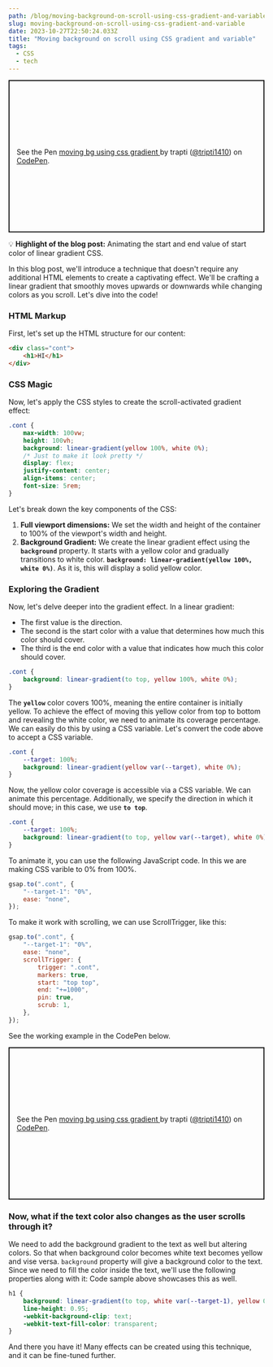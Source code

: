 ```yaml
---
path: /blog/moving-background-on-scroll-using-css-gradient-and-variable/
slug: moving-background-on-scroll-using-css-gradient-and-variable
date: 2023-10-27T22:50:24.033Z
title: "Moving background on scroll using CSS gradient and variable"
tags:
  - CSS
  - tech
---
```


<p class="codepen" data-height="300" data-default-tab="js" data-slug-hash="vYvPXrE" data-user="tripti1410" style="height: 300px; box-sizing: border-box; display: flex; align-items: center; justify-content: center; border: 2px solid; margin: 1em 0; padding: 1em;">
  <span>See the Pen <a href="https://codepen.io/tripti1410/pen/vYvPXrE">
  moving bg using css gradient </a> by trapti (<a href="https://codepen.io/tripti1410">@tripti1410</a>)
  on <a href="https://codepen.io">CodePen</a>.</span>
</p>
<script async src="https://cpwebassets.codepen.io/assets/embed/ei.js"></script>

<aside>
💡 <strong>Highlight of the blog post:</strong> Animating the start and end value of start color of linear gradient CSS.
</aside>

In this blog post, we'll introduce a technique that doesn't require any additional HTML elements to create a captivating effect. We'll be crafting a linear gradient that smoothly moves upwards or downwards while changing colors as you scroll. Let's dive into the code!

### **HTML Markup**

First, let's set up the HTML structure for our content:

```html
<div class="cont">
	<h1>HI</h1>
</div>
```

### **CSS Magic**

Now, let's apply the CSS styles to create the scroll-activated gradient effect:

```css
.cont {
	max-width: 100vw;
	height: 100vh;
	background: linear-gradient(yellow 100%, white 0%);
	/* Just to make it look pretty */
	display: flex;
	justify-content: center;
	align-items: center;
	font-size: 5rem;
}
```

Let's break down the key components of the CSS:

1. **Full viewport dimensions:** We set the width and height of the container to 100% of the viewport's width and height.
2. **Background Gradient:** We create the linear gradient effect using the **`background`** property. It starts with a yellow color and gradually transitions to white color. **`background: linear-gradient(yellow 100%, white 0%)`**. As it is, this will display a solid yellow color.

### **Exploring the Gradient**

Now, let's delve deeper into the gradient effect.
In a linear gradient:

- The first value is the direction.
- The second is the start color with a value that determines how much this color should cover.
- The third is the end color with a value that indicates how much this color should cover.

```css
.cont {
	background: linear-gradient(to top, yellow 100%, white 0%);
}
```

The **`yellow`** color covers 100%, meaning the entire container is initially yellow. To achieve the effect of moving this yellow color from top to bottom and revealing the white color, we need to animate its coverage percentage. We can easily do this by using a CSS variable. Let's convert the code above to accept a CSS variable.

```css
.cont {
	--target: 100%;
	background: linear-gradient(yellow var(--target), white 0%);
}
```

Now, the yellow color coverage is accessible via a CSS variable. We can animate this percentage. Additionally, we specify the direction in which it should move; in this case, we use **`to top`**.

```css
.cont {
	--target: 100%;
	background: linear-gradient(to top, yellow var(--target), white 0%);
}
```

To animate it, you can use the following JavaScript code. In this we are making CSS varible to 0% from 100%.

```jsx
gsap.to(".cont", {
	"--target-1": "0%",
	ease: "none",
});
```

To make it work with scrolling, we can use ScrollTrigger, like this:

```jsx
gsap.to(".cont", {
	"--target-1": "0%",
	ease: "none",
	scrollTrigger: {
		trigger: ".cont",
		markers: true,
		start: "top top",
		end: "+=1000",
		pin: true,
		scrub: 1,
	},
});
```

See the working example in the CodePen below.

<p class="codepen" data-height="300" data-default-tab="js" data-slug-hash="vYvPXrE" data-user="tripti1410" style="height: 300px; box-sizing: border-box; display: flex; align-items: center; justify-content: center; border: 2px solid; margin: 1em 0; padding: 1em;">
  <span>See the Pen <a href="https://codepen.io/tripti1410/pen/vYvPXrE">
  moving bg using css gradient </a> by trapti (<a href="https://codepen.io/tripti1410">@tripti1410</a>)
  on <a href="https://codepen.io">CodePen</a>.</span>
</p>
<script async src="https://cpwebassets.codepen.io/assets/embed/ei.js"></script>

### Now, what if the text color also changes as the user scrolls through it?

We need to add the background gradient to the text as well but altering colors. So that when background color becomes white text becomes yellow and vise versa. `background` property will give a background color to the text. Since we need to fill the color inside the text, we'll use the following properties along with it: Code sample above showcases this as well.

```css
h1 {
	background: linear-gradient(to top, white var(--target-1), yellow 0%);
	line-height: 0.95;
	-webkit-background-clip: text;
	-webkit-text-fill-color: transparent;
}
```

And there you have it! Many effects can be created using this technique, and it can be fine-tuned further.
